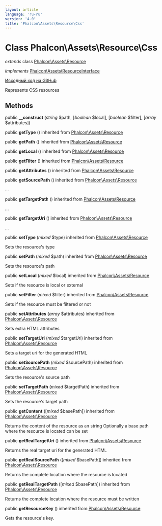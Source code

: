 ```yaml
---
layout: article
language: 'ru-ru'
version: '4.0'
title: 'Phalcon\Assets\Resource\Css'
---
```


# Class **Phalcon\Assets\Resource\Css**

*extends* class [Phalcon\Assets\Resource](api/Phalcon_Assets_Resource)

*implements* [Phalcon\Assets\ResourceInterface](api/Phalcon_Assets_ResourceInterface)

<a href="https://github.com/phalcon/cphalcon/tree/v4.0.0/phalcon/assets/resource/css.zep" class="btn btn-default btn-sm">Исходный код на GitHub</a>

Represents CSS resources

## Methods

public **__construct** (*string* $path, [*boolean* $local], [*boolean* $filter], [*array* $attributes])

public **getType** () inherited from [Phalcon\Assets\Resource](api/Phalcon_Assets_Resource)

public **getPath** () inherited from [Phalcon\Assets\Resource](api/Phalcon_Assets_Resource)

public **getLocal** () inherited from [Phalcon\Assets\Resource](api/Phalcon_Assets_Resource)

public **getFilter** () inherited from [Phalcon\Assets\Resource](api/Phalcon_Assets_Resource)

public **getAttributes** () inherited from [Phalcon\Assets\Resource](api/Phalcon_Assets_Resource)

public **getSourcePath** () inherited from [Phalcon\Assets\Resource](api/Phalcon_Assets_Resource)

...

public **getTargetPath** () inherited from [Phalcon\Assets\Resource](api/Phalcon_Assets_Resource)

...

public **getTargetUri** () inherited from [Phalcon\Assets\Resource](api/Phalcon_Assets_Resource)

...

public **setType** (*mixed* $type) inherited from [Phalcon\Assets\Resource](api/Phalcon_Assets_Resource)

Sets the resource's type

public **setPath** (*mixed* $path) inherited from [Phalcon\Assets\Resource](api/Phalcon_Assets_Resource)

Sets the resource's path

public **setLocal** (*mixed* $local) inherited from [Phalcon\Assets\Resource](api/Phalcon_Assets_Resource)

Sets if the resource is local or external

public **setFilter** (*mixed* $filter) inherited from [Phalcon\Assets\Resource](api/Phalcon_Assets_Resource)

Sets if the resource must be filtered or not

public **setAttributes** (*array* $attributes) inherited from [Phalcon\Assets\Resource](api/Phalcon_Assets_Resource)

Sets extra HTML attributes

public **setTargetUri** (*mixed* $targetUri) inherited from [Phalcon\Assets\Resource](api/Phalcon_Assets_Resource)

Sets a target uri for the generated HTML

public **setSourcePath** (*mixed* $sourcePath) inherited from [Phalcon\Assets\Resource](api/Phalcon_Assets_Resource)

Sets the resource's source path

public **setTargetPath** (*mixed* $targetPath) inherited from [Phalcon\Assets\Resource](api/Phalcon_Assets_Resource)

Sets the resource's target path

public **getContent** ([*mixed* $basePath]) inherited from [Phalcon\Assets\Resource](api/Phalcon_Assets_Resource)

Returns the content of the resource as an string Optionally a base path where the resource is located can be set

public **getRealTargetUri** () inherited from [Phalcon\Assets\Resource](api/Phalcon_Assets_Resource)

Returns the real target uri for the generated HTML

public **getRealSourcePath** ([*mixed* $basePath]) inherited from [Phalcon\Assets\Resource](api/Phalcon_Assets_Resource)

Returns the complete location where the resource is located

public **getRealTargetPath** ([*mixed* $basePath]) inherited from [Phalcon\Assets\Resource](api/Phalcon_Assets_Resource)

Returns the complete location where the resource must be written

public **getResourceKey** () inherited from [Phalcon\Assets\Resource](api/Phalcon_Assets_Resource)

Gets the resource's key.
